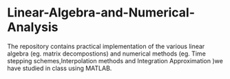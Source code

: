 # Linear-Algebra-and-Numerical-Analysis
The repository contains practical implementation of the various linear algebra (eg. matrix decompostions) and numerical methods (eg. Time stepping schemes,Interpolation methods and Integration Approximation  )we have studied in class using MATLAB.
